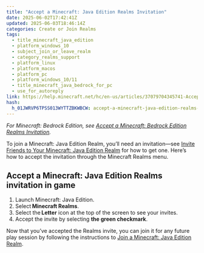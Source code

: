 ```yaml
---
title: "Accept a Minecraft: Java Edition Realms Invitation"
date: 2025-06-02T17:42:41Z
updated: 2025-06-03T18:46:14Z
categories: Create or Join Realms
tags:
  - title_minecraft_java_edition
  - platform_windows_10
  - subject_join_or_leave_realm
  - category_realms_support
  - platform_linux
  - platform_macos
  - platform_pc
  - platform_windows_10/11
  - title_minecraft_java_bedrock_for_pc
  - use_for_autoreply
link: https://help.minecraft.net/hc/en-us/articles/37079704345741-Accept-a-Minecraft-Java-Edition-Realms-Invitation
hash:
  h_01JWRVP6TPSS013WYTTZBKWBCW: accept-a-minecraft-java-edition-realms-invitation-in-game
---
```


*For Minecraft: Bedrock Edition, see [Accept a Minecraft: Bedrock Edition Realms Invitation](./Accept-a-Minecraft-Bedrock-Edition-Realms-Invitation.md).*

To join a Minecraft: Java Edition Realm, you’ll need an invitation—see [Invite Friends to Your Minecraft: Java Edition Realm](./Invite-Friends-to-Your-Minecraft-Java-Edition-Realm.md) for how to get one. Here’s how to accept the invitation through the Minecraft Realms menu.

## Accept a Minecraft: Java Edition Realms invitation in game

1.  Launch Minecraft: Java Edition.
2.  Select **Minecraft Realms**.
3.  Select the **Letter** icon at the top of the screen to see your invites.
4.  Accept the invite by selecting **the green checkmark**.

Now that you’ve accepted the Realms invite, you can join it for any future play session by following the instructions to [Join a Minecraft: Java Edition Realm](./Join-a-Minecraft-Java-Edition-Realm.md).
